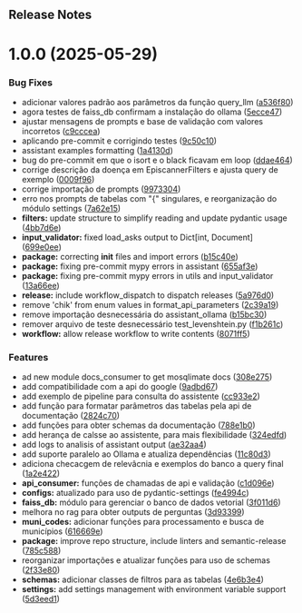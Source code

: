 Release Notes
---

# 1.0.0 (2025-05-29)


### Bug Fixes

* adicionar valores padrão aos parâmetros da função query_llm ([a536f80](https://github.com/Mosqlimate-project/mosqlimate-assistant/commit/a536f80770064d0d498c3dd836c806e96a0f73cf))
* agora testes de faiss_db confirmam a instalação do ollama ([5ecce47](https://github.com/Mosqlimate-project/mosqlimate-assistant/commit/5ecce47b309f85be1c107dc51af52e4ec73e56b1))
* ajustar mensagens de prompts e base de validação com valores incorretos ([c9cccea](https://github.com/Mosqlimate-project/mosqlimate-assistant/commit/c9cccea73051285958a0781d6af95acc636470cb))
* aplicando pre-commit e corrigindo testes ([9c50c10](https://github.com/Mosqlimate-project/mosqlimate-assistant/commit/9c50c103fca280f4eeadf343c1a5985e6eb8f69d))
* assistant examples formatting ([1a4130d](https://github.com/Mosqlimate-project/mosqlimate-assistant/commit/1a4130dae10f735e1f6f96d39b02e3100ac3829e))
* bug do pre-commit em que o isort e o black ficavam em loop ([ddae464](https://github.com/Mosqlimate-project/mosqlimate-assistant/commit/ddae464c1f26d2dfe3713c95c4f2b03d45f08e71))
* corrige descrição da doença em EpiscannerFilters e ajusta query de exemplo ([0009f96](https://github.com/Mosqlimate-project/mosqlimate-assistant/commit/0009f9679151e4c39b245890e02dd0cac7e866ee))
* corrige importação de prompts ([9973304](https://github.com/Mosqlimate-project/mosqlimate-assistant/commit/99733045f51fc75b1493ee17dd520891adf99b98))
* erro nos prompts de tabelas com "{" singulares, e reorganização do módulo settings ([7a62e15](https://github.com/Mosqlimate-project/mosqlimate-assistant/commit/7a62e159f41d66c8542725a3e276e4ca2185064e))
* **filters:** update structure to simplify reading and update pydantic usage ([4bb7d6e](https://github.com/Mosqlimate-project/mosqlimate-assistant/commit/4bb7d6edf228ee6572ee6add237c7dfda317eda1))
* **input_validator:** fixed load_asks output to Dict[int, Document] ([699e0ee](https://github.com/Mosqlimate-project/mosqlimate-assistant/commit/699e0ee99d4d7ea2cb60e6d22e406e556abae71d))
* **package:** correcting __init__ files and import errors ([b15c40e](https://github.com/Mosqlimate-project/mosqlimate-assistant/commit/b15c40eee4d4f3355779808826127753a6b59bc7))
* **package:** fixing pre-commit mypy errors in assistant ([655af3e](https://github.com/Mosqlimate-project/mosqlimate-assistant/commit/655af3e1c510aba727a54fe791aeb6527d28effb))
* **package:** fixing pre-commit mypy errors in utils and input_validator ([13a66ee](https://github.com/Mosqlimate-project/mosqlimate-assistant/commit/13a66ee7426f86bb9ee8d496ad8e7cfaa6f21fb2))
* **release:** include workflow_dispatch to dispatch releases ([5a976d0](https://github.com/Mosqlimate-project/mosqlimate-assistant/commit/5a976d0b77c30dcd3561535e361ad0e86734c392))
* remove 'chik' from enum values in format_api_parameters ([2c39a19](https://github.com/Mosqlimate-project/mosqlimate-assistant/commit/2c39a19e1bbe7fbf6684d92e05cb6bd89d7c39fa))
* remove importação desnecessária do assistant_ollama ([b15bc30](https://github.com/Mosqlimate-project/mosqlimate-assistant/commit/b15bc30a2a406a3f8bf70b1d27f8d1a970335b23))
* remover arquivo de teste desnecessário test_levenshtein.py ([f1b261c](https://github.com/Mosqlimate-project/mosqlimate-assistant/commit/f1b261c3daae49a403354a901da12501dba884ef))
* **workflow:** allow release workflow to write contents ([8071ff5](https://github.com/Mosqlimate-project/mosqlimate-assistant/commit/8071ff5563ac3d7eb3b5f369e53e50f45aaf26e5))


### Features

* ad new module docs_consumer to get mosqlimate docs ([308e275](https://github.com/Mosqlimate-project/mosqlimate-assistant/commit/308e2754c15d22a1c4d86656cadcdfa6c851c45a))
* add compatibilidade com a api do google ([9adbd67](https://github.com/Mosqlimate-project/mosqlimate-assistant/commit/9adbd67e35044b88ec9111e62a82738943cbe639))
* add exemplo de pipeline para consulta do assistente ([cc933e2](https://github.com/Mosqlimate-project/mosqlimate-assistant/commit/cc933e2df19f47afacf17ef4b13a34826230dc0a))
* add função para formatar parâmetros das tabelas pela api de documentação ([2824c70](https://github.com/Mosqlimate-project/mosqlimate-assistant/commit/2824c70e29c0d45559eacefa720375ad7de86f73))
* add funções para obter schemas da documentação ([788e1b0](https://github.com/Mosqlimate-project/mosqlimate-assistant/commit/788e1b0765b638e205e3116b83a280eb1948cd2e))
* add herança de calsse ao assistente, para mais flexibilidade ([324edfd](https://github.com/Mosqlimate-project/mosqlimate-assistant/commit/324edfd5479210515b818ed8b46051d2077731b6))
* add logs to analisis of assistant output ([ae32aa4](https://github.com/Mosqlimate-project/mosqlimate-assistant/commit/ae32aa400e9d0562c7235b93c6ce67553ab9e287))
* add suporte paralelo ao Ollama e atualiza dependências ([11c80d3](https://github.com/Mosqlimate-project/mosqlimate-assistant/commit/11c80d36e9f8ae84e1905a3eedec7ab4a8334d1f))
* adiciona checacgem de relevâcnia e exemplos do banco a query final ([1a2e422](https://github.com/Mosqlimate-project/mosqlimate-assistant/commit/1a2e422d270035b75c38951497e2789565ae34fe))
* **api_consumer:** funções de chamadas de api e validação ([c1d096e](https://github.com/Mosqlimate-project/mosqlimate-assistant/commit/c1d096e742c4e709b5363149964b15479f70c637))
* **configs:** atualizado para uso de pydantic-settings ([fe4994c](https://github.com/Mosqlimate-project/mosqlimate-assistant/commit/fe4994c33ccc8834554f17e41951b5aeb059663d))
* **faiss_db:** módulo para gerenciar o banco de dados vetorial ([3f011d6](https://github.com/Mosqlimate-project/mosqlimate-assistant/commit/3f011d657a4387a0344d3097eeb82986bc614fd2))
* melhora no rag para obter outputs de perguntas ([3d93399](https://github.com/Mosqlimate-project/mosqlimate-assistant/commit/3d9339917c83de9f570f53c409ec7676a9131453))
* **muni_codes:** adicionar funções para processamento e busca de municípios ([616669e](https://github.com/Mosqlimate-project/mosqlimate-assistant/commit/616669eead9a82cc01d43257dfcd2bcd371612f8))
* **package:** improve repo structure, include linters and semantic-release ([785c588](https://github.com/Mosqlimate-project/mosqlimate-assistant/commit/785c588e3372665eec6b08ab2e809c28168d21a1))
* reorganizar importações e atualizar funções para uso de schemas ([2f33e80](https://github.com/Mosqlimate-project/mosqlimate-assistant/commit/2f33e802a589133967f230c1a7baa554878b6e83))
* **schemas:** adicionar classes de filtros para as tabelas ([4e6b3e4](https://github.com/Mosqlimate-project/mosqlimate-assistant/commit/4e6b3e44cd9f27252c7ba2bb1b355edefbc4f7f5))
* **settings:** add settings management with environment variable support ([5d3eed1](https://github.com/Mosqlimate-project/mosqlimate-assistant/commit/5d3eed1432ec6c8c3035de37a2aebeb19d49870a))
